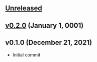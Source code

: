 <a name="unreleased"></a>
## [Unreleased]



<a name="v0.2.0"></a>
## [v0.2.0] (January 1, 0001)



<a name="v0.1.0"></a>
## v0.1.0 (December 21, 2021)

- Initial commit


[Unreleased]: https://github.com/spotinst/terraform-spotinst-NAME/compare/v0.2.0...HEAD
[v0.2.0]: https://github.com/spotinst/terraform-spotinst-NAME/compare/v0.1.0...v0.2.0
